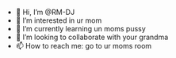 - 👋 Hi, I’m @RM-DJ
- 👀 I’m interested in ur mom
- 🌱 I’m currently learning un moms pussy
- 💞️ I’m looking to collaborate with your grandma
- 📫 How to reach me: go to ur moms room

<!---
RM-DJ/RM-DJ is a ✨ special ✨ repository because its `README.md` (this file) appears on your GitHub profile.
You can click the Preview link to take a look at your changes.
--->

